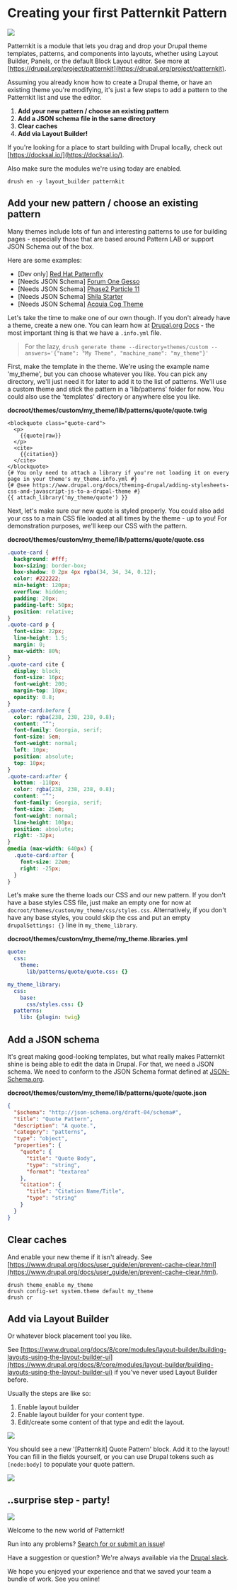 # Creating your first Patternkit Pattern

![](/images/patternkit_blog_quote.png)

Patternkit is a module that lets you drag and drop your Drupal theme templates, patterns, and components into layouts, whether using Layout Builder, Panels, or the default Block Layout editor. See more at [https://drupal.org/project/patternkit](https://drupal.org/project/patternkit).

Assuming you already know how to create a Drupal theme, or have an existing theme you're modifying, it's just a few steps to add a pattern to the Patternkit list and use the editor.

1. **Add your new pattern / choose an existing pattern**
1. **Add a JSON schema file in the same directory**
1. **Clear caches**
1. **Add via Layout Builder!**

If you're looking for a place to start building with Drupal locally, check out [https://docksal.io/](https://docksal.io/).

Also make sure the modules we're using today are enabled.

```
drush en -y layout_builder patternkit
```

## Add your new pattern / choose an existing pattern
Many themes include lots of fun and interesting patterns to use for building pages - especially those that are based around Pattern LAB or support JSON Schema out of the box.

Here are some examples:
 - [Dev only] [Red Hat Patternfly](https://github.com/drupal-pattern-lab/patternfly_theme)
 - [Needs JSON Schema] [Forum One Gesso](https://www.drupal.org/project/gesso)
 - [Needs JSON Schema] [Phase2 Particle 11](https://github.com/phase2/particle/tree/eleven)
 - [Needs JSON Schema] [Shila Starter](https://github.com/aleksip/shila-drupal-theme)
 - [Needs JSON Schema] [Acquia Cog Theme](https://github.com/acquia-pso/cog)

Let's take the time to make one of our own though. If you don't already have a theme, create a new one. You can learn how at [Drupal.org Docs](https://www.drupal.org/docs/theming-drupal) - the most important thing is that we have a `.info.yml` file.

> For the lazy, `drush generate theme --directory=themes/custom --answers='{"name": "My Theme", "machine_name": "my_theme"}'`

First, make the template in the theme. We're using the example name 'my_theme', but you can choose whatever you like. You can pick any directory, we'll just need it for later to add it to the list of patterns. We'll use a custom theme and stick the pattern in a 'lib/patterns' folder for now. You could also use the 'templates' directory or anywhere else you like.

**docroot/themes/custom/my_theme/lib/patterns/quote/quote.twig**

<!-- {% raw %} -->
```twig
<blockquote class="quote-card">
  <p>
    {{quote|raw}}
  </p>      
  <cite>
    {{citation}}
  </cite>
</blockquote>
{# You only need to attach a library if you're not loading it on every page in your theme's my_theme.info.yml #}
{# @see https://www.drupal.org/docs/theming-drupal/adding-stylesheets-css-and-javascript-js-to-a-drupal-theme #}
{{ attach_library('my_theme/quote') }}
```
<!-- {% endraw %} -->

Next, let's make sure our new quote is styled properly. You could also add your css to a main CSS file loaded at all times by the theme - up to you! For demonstration purposes, we'll keep our CSS with the pattern.

**docroot/themes/custom/my_theme/lib/patterns/quote/quote.css**

<!-- {% raw %} -->
```css
.quote-card {
  background: #fff;
  box-sizing: border-box;
  box-shadow: 0 2px 4px rgba(34, 34, 34, 0.12);
  color: #222222;
  min-height: 120px;
  overflow: hidden;
  padding: 20px;
  padding-left: 50px;
  position: relative;
}
.quote-card p {
  font-size: 22px;
  line-height: 1.5;
  margin: 0;
  max-width: 80%;
}
.quote-card cite {
  display: block;
  font-size: 16px;
  font-weight: 200;
  margin-top: 10px;
  opacity: 0.8;
}
.quote-card:before {
  color: rgba(238, 238, 238, 0.8);
  content: "“";
  font-family: Georgia, serif;
  font-size: 5em;
  font-weight: normal;
  left: 10px;
  position: absolute;
  top: 10px;
}
.quote-card:after {
  bottom: -110px;
  color: rgba(238, 238, 238, 0.8);
  content: "”";
  font-family: Georgia, serif;
  font-size: 25em;
  font-weight: normal;
  line-height: 100px;
  position: absolute;
  right: -32px;
}
@media (max-width: 640px) {
  .quote-card:after {
    font-size: 22em;
    right: -25px;
  }
}
```
<!-- {% endraw %} -->

Let's make sure the theme loads our CSS and our new pattern. If you don't have a base styles CSS file, just make an empty one for now at `docroot/themes/custom/my_theme/css/styles.css`. Alternatively, if you don't have any base styles, you could skip the css and put an empty `drupalSettings: {}` line in `my_theme_library`.

**docroot/themes/custom/my_theme/my_theme.libraries.yml**

<!-- {% raw %} -->
```yaml
quote:
  css:
    theme:
      lib/patterns/quote/quote.css: {}

my_theme_library:
  css:
    base:
      css/styles.css: {}
  patterns:
    lib: {plugin: twig}
```
<!-- {% endraw %} -->

## Add a JSON schema

It's great making good-looking templates, but what really makes Patternkit shine is being able to edit the data in Drupal. For that, we need a JSON schema. We need to conform to the JSON Schema format defined at [JSON-Schema.org](https://json-schema.org/understanding-json-schema/basics.html).

**docroot/themes/custom/my_theme/lib/patterns/quote/quote.json**

<!-- {% raw %} -->
```json
{
  "$schema": "http://json-schema.org/draft-04/schema#",
  "title": "Quote Pattern",
  "description": "A quote.",
  "category": "patterns",
  "type": "object",
  "properties": {
    "quote": {
      "title": "Quote Body",
      "type": "string",
      "format": "textarea"
    },
    "citation": {
      "title": "Citation Name/Title",
      "type": "string"
    }
  }
}
```
<!-- {% endraw %} -->

## Clear caches

And enable your new theme if it isn't already. See [https://www.drupal.org/docs/user_guide/en/prevent-cache-clear.html](https://www.drupal.org/docs/user_guide/en/prevent-cache-clear.html).

```
drush theme_enable my_theme
drush config-set system.theme default my_theme
drush cr
```

## Add via Layout Builder
Or whatever block placement tool you like.

See [https://www.drupal.org/docs/8/core/modules/layout-builder/building-layouts-using-the-layout-builder-ui](https://www.drupal.org/docs/8/core/modules/layout-builder/building-layouts-using-the-layout-builder-ui) if you've never used Layout Builder before.

Usually the steps are like so:
1. Enable layout builder
1. Enable layout builder for your content type.
1. Edit/create some content of that type and edit the layout.

![](/images/patternkit_blog_quote_blocklist.png)

You should see a new '[Patternkit] Quote Pattern' block. Add it to the layout! You can fill in the fields yourself, or you can use Drupal tokens such as `[node:body]` to populate your quote pattern.

![](/images/patternkit_blog_quote_editor.png)

## ..surprise step - party!

![](/images/patternkit_blog_quote_layout.png)

Welcome to the new world of Patternkit!

Run into any problems?
[Search for or submit an issue](https://github.com/drupal-pattern-lab/patternkit/blob/8.x-1.x/CONTRIBUTING.md#reporting-bugs)!

Have a suggestion or question?
We're always available via the [Drupal slack](https://github.com/drupal-pattern-lab/patternkit/blob/8.x-1.x/CONTRIBUTING.md#get-an-answer-to-a-question).

We hope you enjoyed your experience and that we saved your team a bundle of work. See you online!
